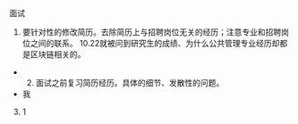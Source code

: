 面试

 1. 要针对性的修改简历。去除简历上与招聘岗位无关的经历；注意专业和招聘岗位之间的联系。
   10.22就被问到研究生的成绩、为什么公共管理专业经历却都是区块链相关的。
   
+ 2. 面试之前复习简历经历。具体的细节、发散性的问题。
+ 我
 3. 1

<!--stackedit_data:
eyJoaXN0b3J5IjpbMTYwNjkyNTkwNiw4ODk3NTg4OTAsLTUwNT
Y2ODUyOCwtMTc5MDUxNzA4Nl19
-->